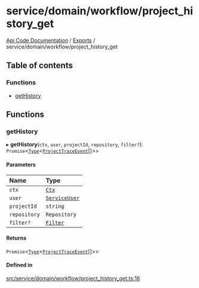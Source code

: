 # service/domain/workflow/project\_history\_get
 
[Api Code Documentation](../README.md) / [Exports](../modules.md) / service/domain/workflow/project\_history\_get

## Table of contents

### Functions

- [getHistory](service_domain_workflow_project_history_get.md#gethistory)

## Functions

### getHistory

▸ **getHistory**(`ctx`, `user`, `projectId`, `repository`, `filter?`): `Promise`\<[`Type`](result.md#type)\<[`ProjectTraceEvent`](../interfaces/service_domain_workflow_project_trace_event.ProjectTraceEvent.md)[]\>\>

#### Parameters

| Name | Type |
| :------ | :------ |
| `ctx` | [`Ctx`](../interfaces/lib_ctx.Ctx.md) |
| `user` | [`ServiceUser`](../interfaces/service_domain_organization_service_user.ServiceUser.md) |
| `projectId` | `string` |
| `repository` | `Repository` |
| `filter?` | [`Filter`](service_domain_workflow_historyFilter.md#filter) |

#### Returns

`Promise`\<[`Type`](result.md#type)\<[`ProjectTraceEvent`](../interfaces/service_domain_workflow_project_trace_event.ProjectTraceEvent.md)[]\>\>

#### Defined in

[src/service/domain/workflow/project_history_get.ts:16](https://github.com/openkfw/TruBudget/blob/1602d8b/api/src/service/domain/workflow/project_history_get.ts#L16)

